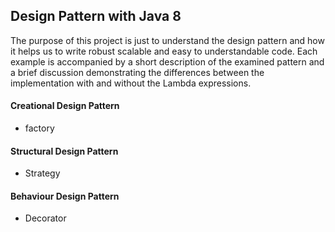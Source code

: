## Design Pattern with Java 8

The purpose of this project is just to understand the design pattern and how it helps 
us to write robust scalable and easy to understandable code. 
Each example is accompanied by a short description of the examined pattern and a brief discussion demonstrating
the differences between the implementation with and without the Lambda expressions.

#### Creational Design Pattern
* factory

#### Structural Design Pattern
* Strategy

#### Behaviour Design Pattern
* Decorator
